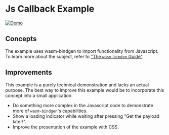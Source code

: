 # Js Callback Example

[![Demo](https://img.shields.io/website?label=demo&url=https%3A%2F%2Fexamples.yew.rs%2Fjs_callback)](https://examples.yew.rs/js_callback)

## Concepts

The example uses wasm-bindgen to import functionality from Javascript.
To learn more about the subject, refer to ["The `wasm-binden` Guide"](https://rustwasm.github.io/wasm-bindgen/examples/import-js.html).

## Improvements

This example is a purely technical demonstration and lacks an actual purpose.
The best way to improve this example would be to incorporate this concept into a small application.

- Do something more complex in the Javascript code to demonstrate more of `wasm-bindgen`'s capabilities.
- Show a loading indicator while waiting after pressing "Get the payload later!".
- Improve the presentation of the example with CSS.
